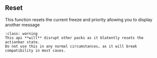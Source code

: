 ## Reset

This function resets the current freeze and priority allowing you to display another message

```{admonition} ⚠️ Caution ⚠️
:class: warning
This api **will** disrupt other packs as it blatently resets the actionbar state.
Do not use this in any normal circumstances, as it will break compatibility in most cases.
```
